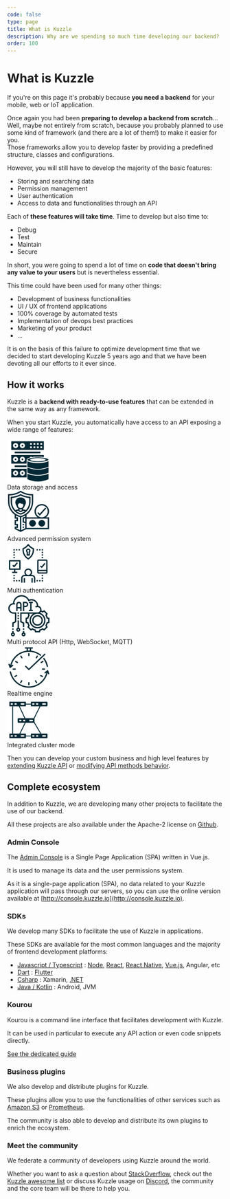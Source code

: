 ```yaml
---
code: false
type: page
title: What is Kuzzle
description: Why are we spending so much time developing our backend?
order: 100
---
```


# What is Kuzzle

If you're on this page it's probably because **you need a backend** for your mobile, web or IoT application.

Once again you had been **preparing to develop a backend from scratch**... Well, maybe not entirely from scratch, because you probably planned to use some kind of framework (and there are a lot of them!) to make it easier for you.  
Those frameworks allow you to develop faster by providing a predefined structure, classes and configurations.

However, you will still have to develop the majority of the basic features:
 - Storing and searching data
 - Permission management
 - User authentication
 - Access to data and functionalities through an API

Each of **these features will take time**. Time to develop but also time to:
 - Debug
 - Test 
 - Maintain
 - Secure

In short, you were going to spend a lot of time on **code that doesn't bring any value to your users** but is nevertheless essential.

This time could have been used for many other things:
 - Development of business functionalities
 - UI / UX of frontend applications
 - 100% coverage by automated tests
 - Implementation of devops best practices
 - Marketing of your product
 - ...

It is on the basis of this failure to optimize development time that we decided to start developing Kuzzle 5 years ago and that we have been devoting all our efforts to it ever since.

## How it works

Kuzzle is a **backend with ready-to-use features** that can be extended in the same way as any framework.

When you start Kuzzle, you automatically have access to an API exposing a wide range of features:

<div class="IconTable">
  <div class="IconTable-item">
    <div class="IconTable-item-icon">
      <img src="./feature-data-storage.svg"/>
    </div>
    <div class="IconTable-item-text">
      Data storage and access
    </div>
  </div> 
  <div class="IconTable-item">
    <div class="IconTable-item-icon">
      <img src="./feature-acl.svg"/>
    </div>
    <div class="IconTable-item-text">
      Advanced permission system
    </div>
  </div>
  <div class="IconTable-item">
    <div class="IconTable-item-icon">
      <img src="./feature-auth.svg"/>
    </div>
    <div class="IconTable-item-text">
      Multi authentication
    </div>
  </div>
  <div class="IconTable-item">
    <div class="IconTable-item-icon">
      <img src="./feature-api.svg"/>
    </div>
    <div class="IconTable-item-text">
      Multi protocol API (Http, WebSocket, MQTT)
    </div>
  </div>
  <div class="IconTable-item">
    <div class="IconTable-item-icon">
      <img src="./feature-realtime.svg"/>
    </div>
    <div class="IconTable-item-text">
      Realtime engine
    </div>
  </div>
  <div class="IconTable-item">
    <div class="IconTable-item-icon">
      <img src="./feature-cluster.svg"/>
    </div>
    <div class="IconTable-item-text">
      Integrated cluster mode
    </div>
  </div>
</div>

Then you can develop your custom business and high level features by [extending Kuzzle API](/core/2/some-link) or [modifying API methods behavior](/core/2/some-link).

## Complete ecosystem

In addition to Kuzzle, we are developing many other projects to facilitate the use of our backend.   

All these projects are also available under the Apache-2 license on [Github](https://github.com/kuzzleio).

### Admin Console

The [Admin Console](/core/2/some-link) is a Single Page Application (SPA) written in Vue.js.  

It is used to manage its data and the user permissions system.

As it is a single-page application (SPA), no data related to your Kuzzle application will pass through our servers, so you can use the online version available at [http://console.kuzzle.io](http://console.kuzzle.io).

### SDKs

We develop many SDKs to facilitate the use of Kuzzle in applications.  

These SDKs are available for the most common languages and the majority of frontend development platforms:
 - [Javascript / Typescript](/sdk/js/7) : [Node](/sdk/js/7/getting-started/node-js/), [React](/sdk/js/7/getting-started/react/standalone/), [React Native](/sdk/js/7/getting-started/react-native/), [Vue.js](/sdk/js/7/getting-started/vuejs/standalone/), Angular, etc
 - [Dart](/sdk/dart/2) : [Flutter](/sdk/dart/2/getting-started/flutter/)
 - [Csharp](/sdk/csharp/2) : Xamarin, [.NET](/sdk/csharp/2/getting-started/standalone/)
 - [Java / Kotlin](/sdk/some/link) : Android, JVM

### Kourou

Kourou is a command line interface that facilitates development with Kuzzle.

It can be used in particular to execute any API action or even code snippets directly.

[See the dedicated guide](/some/link/kourou)

### Business plugins

We also develop and distribute plugins for Kuzzle.  

These plugins allow you to use the functionalities of other services such as [Amazon S3](https://docs.kuzzle.io/official-plugins/s3/2) or [Prometheus](https://github.com/kuzzleio/kuzzle-plugin-prometheus).

The community is also able to develop and distribute its own plugins to enrich the ecosystem.

### Meet the community

We federate a community of developers using Kuzzle around the world.

Whether you want to ask a question about [StackOverflow](https://stackoverflow.com/questions/ask?tags=kuzzle), check out the [Kuzzle awesome list](https://github.com/kuzzleio/awesome-kuzzle) or discuss Kuzzle usage on [Discord](http://join.discord.kuzzle.io), the community and the core team will be there to help you.
